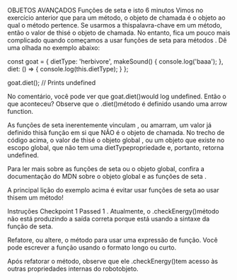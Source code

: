 OBJETOS AVANÇADOS
Funções de seta e isto
6 minutos
Vimos no exercício anterior que para um método, o objeto de chamada é o objeto ao qual o método pertence. Se usarmos a thispalavra-chave em um método, então o valor de thisé o objeto de chamada. No entanto, fica um pouco mais complicado quando começamos a usar funções de seta para métodos . Dê uma olhada no exemplo abaixo:

const goat = {
  dietType: 'herbivore',
  makeSound() {
    console.log('baaa');
  },
  diet: () => {
    console.log(this.dietType);
  }
};

goat.diet(); // Prints undefined

No comentário, você pode ver que goat.diet()would log undefined. Então o que aconteceu? Observe que o .diet()método é definido usando uma arrow function.

As funções de seta inerentemente vinculam , ou amarram, um valor já definido thisà função em si que NÃO é o objeto de chamada. No trecho de código acima, o valor de thisé o objeto global , ou um objeto que existe no escopo global, que não tem uma dietTypepropriedade e, portanto, retorna undefined.

Para ler mais sobre as funções de seta ou o objeto global, confira a documentação do MDN sobre o objeto global e as funções de seta .

A principal lição do exemplo acima é evitar usar funções de seta ao usar thisem um método!

Instruções
Checkpoint 1 Passed
1 .
Atualmente, o .checkEnergy()método não está produzindo a saída correta porque está usando a sintaxe da função de seta.

Refatore, ou altere, o método para usar uma expressão de função. Você pode escrever a função usando o formato longo ou curto.

Após refatorar o método, observe que ele .checkEnergy()tem acesso às outras propriedades internas do robotobjeto.